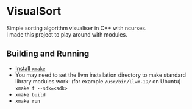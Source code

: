 # VisualSort
Simple sorting algorithm visualiser in C++ with ncurses.\
I made this project to play around with modules.

## Building and Running
* [Install ``xmake``](https://xmake.io/#/getting_started?id=installation)
* You may need to set the llvm installation directory to make standard library modules work: (for example ``/usr/bin/llvm-19/`` on Ubuntu)\
```xmake f --sdk=<sdk>```
* ``xmake build``
* ``xmake run``